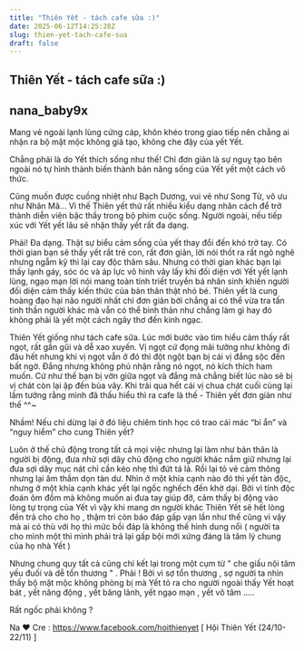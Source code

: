 ```yaml
---
title: "Thiên Yết - tách cafe sữa :)"
date: 2025-06-12T14:25:28Z
slug: thien-yet-tach-cafe-sua
draft: false
---
```


## Thiên Yết - tách cafe sữa :)

## nana_baby9x

Mang vẻ ngoài lạnh lùng cứng cáp, khôn khéo trong giao tiếp nên chẳng ai nhận ra bộ mặt mộc không giả tạo, không che đậy của yết Yết.
 
Chẳng phải là do Yết thích sống như thế! Chỉ đơn giản là sự nguỵ tạo bên ngoài nó tự hình thành biến thành bản năng sống của Yết yết một cách vô thức.
 
 
Cũng muốn được cuồng nhiệt như Bạch Dương, vui vẻ như Song Tử, vô ưu như Nhân Mã... Vì thế Thiên yết thử rất nhiều kiểu dạng nhân cách để trở thành diễn viên bậc thầy trong bộ phim cuộc sống. Người ngoài, nếu tiếp xúc với Yết yết lâu sẽ nhận thấy yết rất đa dạng.
 
Phải! Đa dạng. Thật sự biểu cảm sống của yết thay đổi đến khó trở tay. Có thời gian bạn sẽ thấy yết rất trẻ con, rất đơn giản, lời nói thốt ra rất ngô nghê nhưng ngẫm kỹ thì lại cay độc thâm sâu. Nhưng có thời gian khác bạn lại thấy lạnh gáy, sóc óc và áp lực vô hình vây lấy khi đối diện với Yết yết lạnh lùng, ngạo mạn lời nói mang toàn tính triết truyền bá nhân sinh khiến người đối diện cảm thấy kiến thức của bản thân thật nhỏ bé. Thiên yết là cung hoàng đạo hại não người nhất chỉ đơn giản bởi chẳng ai có thể vừa tra tấn tinh thần người khác mà vẫn có thể bình thản như chẳng làm gì hay đó không phải là yết một cách ngây thơ đến kinh ngạc.
 
Thiên Yết giống như tách cafe sữa. Lúc mới bước vào tìm hiểu cảm thấy rất ngọt, rất gần gũi và dễ xao xuyến. Vị ngọt cứ đọng mãi tưởng như không đi đâu hết nhưng khi vị ngọt vẫn ở đó thì đột ngột bạn bị cái vị đắng sộc đến bất ngờ. Đắng nhưng không phủ nhận rằng nó ngọt, nó kích thích ham muốn. Cứ như thế bạn bị vờn giữa ngọt và đắng mà chẳng biết lúc nào sẽ bị vị chát còn lại ập đến bủa vây. Khi trải qua hết cái vị chua chát cuối cùng lại lầm tưởng rằng mình đã thấu hiểu thì ra cafe là thế - Thiên yết đơn giản như thế ^^~
 
Nhầm! Nếu chỉ dừng lại ở đó liệu chiêm tinh học có trao cái mác “bí ẩn” và “nguy hiểm” cho cung Thiên yết? 
 
Luôn ở thế chủ động trong tất cả mọi việc nhưng lại làm như bản thân là người bị động, đưa nhử sợi dây chủ động cho người khác nắm giữ nhưng lại đưa sợi dây mục nát chỉ cần kéo nhẹ thì đứt tá lả. Rồi lại tỏ vẻ cảm thông nhưng lại âm thầm dọn tàn dư. Nhìn ở một khía cạnh nào đó thì yết tàn độc, nhưng ở một khía cạnh khác yết lại ngốc nghếch đến khờ dại. Bởi vì tính độc đoán ôm đồm mà không muốn ai đưa tay giúp đỡ, cảm thấy bị động vào lòng tự trọng của Yết vì vậy khi mang ơn người khác Thiên Yết sẽ hết lòng đền trả cho cho họ , thậm trí còn báo đáp gấp vạn lần như thế cũng vì vậy mà ai có thù với họ thì mức bồi đáp là không thế hình dung nổi ( người ta cho mình một thì mình phải trả lại gấp bội mới xứng đáng là tâm lý chung của họ nhà Yết )
 
Nhưng chung quy tất cả cũng chỉ kết lại trong một cụm từ " che giấu nội tâm yếu đuối và dễ tổn thương " . Phải ! Bởi vì sợ tổn thương , sợ người ta nhìn thấy bộ mặt mộc không phòng bị mà Yết tỏ ra cho người ngoài thấy Yết hoạt bát , yết năng động , yết băng lãnh, yết ngạo mạn , yết vô tâm .....
 
Rất ngốc phải không ?
 
Na ♥
Cre : https://www.facebook.com/hoithienyet [ Hội Thiên Yết (24/10-22/11) ]